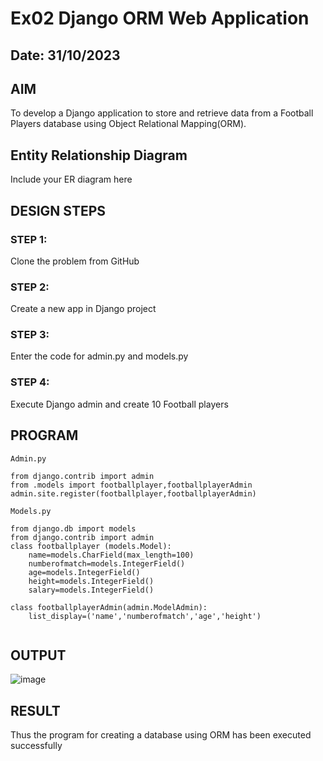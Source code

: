 # Ex02 Django ORM Web Application
## Date: 31/10/2023

## AIM
To develop a Django application to store and retrieve data from a Football Players database using Object Relational Mapping(ORM).

## Entity Relationship Diagram

Include your ER diagram here

## DESIGN STEPS

### STEP 1:
Clone the problem from GitHub

### STEP 2:
Create a new app in Django project

### STEP 3:
Enter the code for admin.py and models.py

### STEP 4:
Execute Django admin and create 10 Football players

## PROGRAM

```
Admin.py 

from django.contrib import admin
from .models import footballplayer,footballplayerAdmin
admin.site.register(footballplayer,footballplayerAdmin)

Models.py

from django.db import models
from django.contrib import admin
class footballplayer (models.Model):
    name=models.CharField(max_length=100)
    numberofmatch=models.IntegerField()
    age=models.IntegerField()
    height=models.IntegerField()
    salary=models.IntegerField()

class footballplayerAdmin(admin.ModelAdmin):
    list_display=('name','numberofmatch','age','height')


```

## OUTPUT
![image](https://github.com/Mithunlavanyaraj/ORM/assets/120077786/9407db1a-2f6f-4fb1-a830-3dd4d1f0c42d)


## RESULT
Thus the program for creating a database using ORM has been executed successfully
